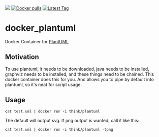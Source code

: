 [![](https://badge.imagelayers.io/think/plantuml.svg)](https://imagelayers.io/?images=think/plantuml:latest 'think/plantuml')
[![Docker pulls](https://img.shields.io/docker/pulls/think/plantuml.svg)](https://hub.docker.com/r/think/plantuml/)
[![Latest Tag](https://img.shields.io/github/tag/lindt/docker_plantuml.svg)](https://hub.docker.com/r/think/plantuml/)

# docker_plantuml

Docker Container for [PlantUML](http://plantuml.com)

## Motivation

To use plantuml, it needs to be downloaded, java needs to be installed, graphviz needs to be installed, and these things need to be chained.
This docker container does this for you. And allows you to pipe by default into plantuml, so it's neat for script usage.

## Usage

```
cat test.uml | docker run -i think/plantuml
```

The default will output svg. If png output is wanted, call it like this:

```
cat test.uml | docker run -i think/plantuml -tpng
```
